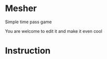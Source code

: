 Mesher
======
Simple time pass game 

You are welcome to edit it and make it even cool

Instruction
===========

